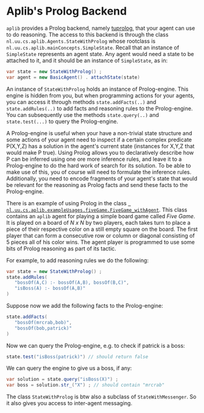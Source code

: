 # Aplib's Prolog Backend

`aplib` provides a Prolog backend, namely [tuprolog](http://alice.unibo.it/xwiki/bin/view/Tuprolog/), that your agent can use to do reasoning. The access to this backend is through the class `nl.uu.cs.aplib.Agents.StateWithProlog` whose rootclass is `nl.uu.cs.aplib.mainConcepts.SimpleState`. Recall that an instance of `SimpleState` represents an agent state. Any agent would need a state to be attached to it, and it should be an instance of `SimpleState`, as in:

```java
var state = new StateWithProlog() ;
var agent = new BasicAgent() . attachState(state)
```

An instance of `StateWithProlog` holds an instance of Prolog-engine. This engine is hidden from you, but when programming actions for your agents, you can access it through methods `state.addFacts(..)` and `state.addRules(..)` to add facts and reasoning rules to the Prolog-engine. You can subsequently use the methods `state.query(..)` and `state.test(...)` to query the Prolog-engine.

A Prolog-engine is useful when your have a non-trivial state structure and some actions of your agent need to inspect if a certain complex predicate P(X,Y,Z) has a solution in the agent's current state (instances for X,Y,Z that would make P true). Using Prolog allows you to declaratively describe how P can be inferred using one ore more inference rules, and leave it to a Prolog-engine to do the hard work of search for its solution. To be able to make use of this, you of course will need to formulate the inference rules. Additionally, you need to encode fragments of your agent's state that would be relevant for the reasoning as Prolog facts and send these facts to the Prolog-engine.

There is an example of using Prolog in the class [` nl.uu.cs.aplib.exampleUsages.fiveGame.FiveGame_withAgent`](../../src/main/java/nl/uu/cs/aplib/ExampleUsages/FiveGame/FiveGame_withAgent.java). This class contains an `aplib` agent for playing a simple board game called _Five Game_. It is played on a board of _N x N_ by two players, each takes turn to place a piece of their respective color on a still empty square on the board. The first player that can form a consecutive row or column or diagonal consisting of 5 pieces all of his color wins. The agent player is programmed to use some bits of Prolog reasoning as part of its tactic.

For example, to add reasoning rules we do the following:

```java
var state = new StateWithProlog() ;
state.addRules(
   "bossOf(A,C) :- bossOf(A,B), bossOf(B,C)",
   "isBoss(A) :- bossOf(A,B)"
)
```

Suppose now we add the following facts to the Prolog-engine:

```java
state.addFacts(
   "bossOf(mrcrab,bob)",
   "bossOf(bob,patrick)"
)
```

Now we can query the Prolog-engine, e.g. to check if patrick is a boss:

```java
state.test("isBoss(patrick)") // should return false
```

We can query the engine to give us a boss, if any:

```java
var solution = state.query("isBoss(X)") ;
var boss = solution.str_("X") ; // should contain "mrcrab"
```

The class `StateWithProlog` is btw also a subclass of `StateWithMessenger`. So it also gives you access to inter-agent messaging.
